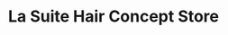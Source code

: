 ---
title: "La Suite Hair Concept Store"
url: /la-foret-fouesnant/la-suite-hair-concept-store/
shop: coiffeur
---